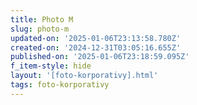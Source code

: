 ```yaml
---
title: Photo M
slug: photo-m
updated-on: '2025-01-06T23:13:58.780Z'
created-on: '2024-12-31T03:05:16.655Z'
published-on: '2025-01-06T23:18:59.095Z'
f_item-style: hide
layout: '[foto-korporativy].html'
tags: foto-korporativy
---
```



